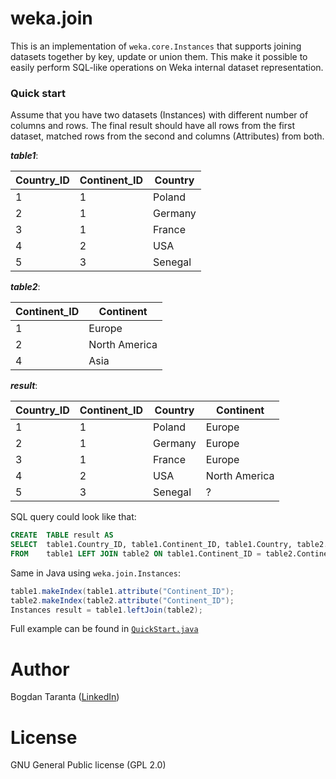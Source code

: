 # weka.join
This is an implementation of `weka.core.Instances` that supports joining datasets together by key, update or union them. This make it possible to easily perform SQL-like operations on Weka internal dataset representation. 

### Quick start
Assume that you have two datasets (Instances) with different number of columns and rows. The final result should have all rows from the first dataset, matched rows from the second and columns (Attributes) from both. 

***table1***:

Country_ID | Continent_ID | Country
---|---|---
1|1|Poland
2|1|Germany
3|1|France
4|2|USA
5|3|Senegal

***table2***:

Continent_ID | Continent
---|---
1|Europe
2|North America
4|Asia

***result***:

Country_ID | Continent_ID | Country | Continent
---|---|---|---
1|1|Poland|Europe
2|1|Germany|Europe
3|1|France|Europe
4|2|USA|North America
5|3|Senegal|?

SQL query could look like that:

```SQL
CREATE  TABLE result AS
SELECT  table1.Country_ID, table1.Continent_ID, table1.Country, table2.Continent
FROM    table1 LEFT JOIN table2 ON table1.Continent_ID = table2.Continent_ID
```
Same in Java using ```weka.join.Instances```:
```java
table1.makeIndex(table1.attribute("Continent_ID");
table2.makeIndex(table2.attribute("Continent_ID");
Instances result = table1.leftJoin(table2);
```
Full example can be found in [```QuickStart.java```](/src/weka/join/examples/QuickStart.java)

# Author
Bogdan Taranta ([LinkedIn](http://linkedin.com/in/taranta))

# License
GNU General Public license (GPL 2.0) 
